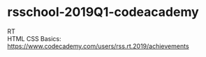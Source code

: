 # rsschool-2019Q1-codeacademy

RT  
HTML CSS Basics: https://www.codecademy.com/users/rss.rt.2019/achievements

